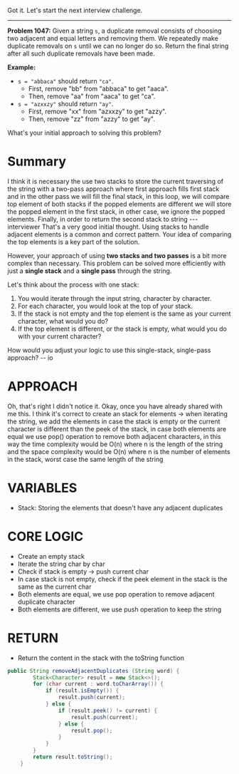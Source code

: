 Got it. Let's start the next interview challenge.

***

**Problem 1047:** Given a string `s`, a duplicate removal consists of choosing two adjacent and equal letters and removing them. We repeatedly make duplicate removals on `s` until we can no longer do so. Return the final string after all such duplicate removals have been made.

**Example:**
* `s = "abbaca"` should return `"ca"`.
    * First, remove "bb" from "abbaca" to get "aaca".
    * Then, remove "aa" from "aaca" to get "ca".
* `s = "azxxzy"` should return `"ay"`.
    * First, remove "xx" from "azxxzy" to get "azzy".
    * Then, remove "zz" from "azzy" to get "ay".

What's your initial approach to solving this problem?

# Summary
I think it is necessary the use two stacks to store the current traversing of the string with a two-pass approach where first approach fills first stack and in the other pass we will fill the final stack, in this loop, we will compare top element of both stacks if the popped elements are different we will store the popped element in the first stack, in other case, we ignore the popped elements. Finally, in order to return the second stack to string
--- interviewer
That's a very good initial thought. Using stacks to handle adjacent elements is a common and correct pattern. Your idea of comparing the top elements is a key part of the solution.

However, your approach of using **two stacks and two passes** is a bit more complex than necessary. This problem can be solved more efficiently with just a **single stack** and a **single pass** through the string.

Let's think about the process with one stack:

1.  You would iterate through the input string, character by character.
2.  For each character, you would look at the top of your stack.
3.  If the stack is not empty and the top element is the same as your current character, what would you do?
4.  If the top element is different, or the stack is empty, what would you do with your current character?

How would you adjust your logic to use this single-stack, single-pass approach?
-- io
# APPROACH
Oh, that's right I didn't notice it. Okay, once you have already shared with me this. I think it's correct to create an stack for elements -> when iterating the string, we add the elements in case the stack is empty or the current character is different than the peek of the stack, in case both elements are equal we use pop() operation to remove both adjacent characters, in this way the time complexity would be O(n) where n is the length of the string and the space complexity would be O(n) where n is the number of elements in the stack, worst case the same length of the string
# VARIABLES
- Stack: Storing the elements that doesn't have any adjacent duplicates

# CORE LOGIC
- Create an empty stack
- Iterate the string char by char
- Check if stack is empty -> push current char
- In case stack is not empty, check if the peek element in the stack is the same as the current char
- Both elements are equal, we use pop operation to remove adjacent duplicate character
- Both elements are different, we use push operation to keep the string

# RETURN 
- Return the content in the stack with the toString function

```java
public String removeAdjacentDuplicates (String word) {
        Stack<Character> result = new Stack<>();
        for (char current : word.toCharArray()) {
            if (result.isEmpty()) {
                result.push(current);
            } else {
                if (result.peek() != current) {
                    result.push(current);
                } else {
                    result.pop();
                }
            }
        }
        return result.toString();
    }
```